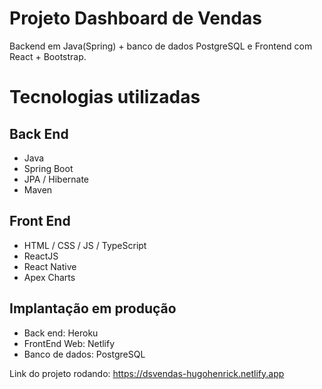 # Projeto Dashboard de Vendas

Backend em Java(Spring) + banco de dados PostgreSQL e Frontend com React + Bootstrap.

# Tecnologias utilizadas
## Back End
- Java
- Spring Boot
- JPA / Hibernate
- Maven

## Front End
- HTML / CSS / JS / TypeScript
- ReactJS
- React Native
- Apex Charts

## Implantação em produção
- Back end: Heroku
- FrontEnd Web: Netlify
- Banco de dados: PostgreSQL

Link do projeto rodando: https://dsvendas-hugohenrick.netlify.app
